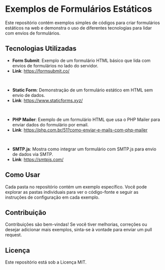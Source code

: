 # Exemplos de Formulários Estáticos

Este repositório contém exemplos simples de códigos para criar formulários estáticos na web e demonstra o uso de diferentes tecnologias para lidar com envios de formulários.

## Tecnologias Utilizadas

- **Form Submit**: Exemplo de um formulário HTML básico que lida com envios de formulários no lado do servidor.
- **Link**: https://formsubmit.co/
<br>

- **Static Form**: Demonstração de um formulário estático em HTML sem envio de dados.
- **Link**: https://www.staticforms.xyz/
<br>

- **PHP Mailer**: Exemplo de um formulário HTML que usa o PHP Mailer para enviar dados do formulário por email.
- **Link**: https://php.com.br/51?como-enviar-e-mails-com-php-mailer
<br>

- **SMTP.js**: Mostra como integrar um formulário com SMTP.js para envio de dados via SMTP.
- **Link**: https://smtpjs.com/

## Como Usar

Cada pasta no repositório contém um exemplo específico. Você pode explorar as pastas individuais para ver o código-fonte e seguir as instruções de configuração em cada exemplo.

## Contribuição

Contribuições são bem-vindas! Se você tiver melhorias, correções ou desejar adicionar mais exemplos, sinta-se à vontade para enviar um pull request.

## Licença

Este repositório está sob a Licença MIT.
